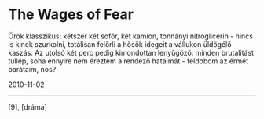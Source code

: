 # The Wages of Fear

Örök klasszikus; kétszer két sofőr, két kamion, tonnányi nitroglicerin - nincs is kinek szurkolni, totálisan felőrli a hősök idegeit a vállukon üldögélő kaszás. Az utolsó két perc pedig kimondottan lenyűgöző: minden brutalitást túllép, soha ennyire nem éreztem a rendező hatalmát - feldobom az érmét barátaim, nos?

2010-11-02 

----

[9], [dráma]